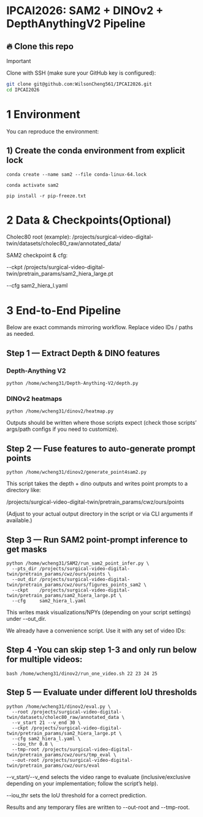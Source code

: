 # IPCAI2026: SAM2 + DINOv2 + DepthAnythingV2 Pipeline

## 🔥 Clone this repo
> [!IMPORTANT]
> Clone with SSH (make sure your GitHub key is configured):
```bash
git clone git@github.com:WilsonCheng561/IPCAI2026.git
cd IPCAI2026
``````


# 1 Environment

You can reproduce the environment:
## 1) Create the conda environment from explicit lock
``````
conda create --name sam2 --file conda-linux-64.lock

conda activate sam2

pip install -r pip-freeze.txt
``````

# 2 Data & Checkpoints(Optional)

Cholec80 root (example):
/projects/surgical-video-digital-twin/datasets/cholec80_raw/annotated_data/

SAM2 checkpoint & cfg:

--ckpt /projects/surgical-video-digital-twin/pretrain_params/sam2_hiera_large.pt

--cfg sam2_hiera_l.yaml

# 3 End-to-End Pipeline
Below are exact commands mirroring  workflow. Replace video IDs / paths as needed.

## Step 1 — Extract Depth & DINO features
### Depth-Anything V2
``````
python /home/wcheng31/Depth-Anything-V2/depth.py
``````
### DINOv2 heatmaps
``````
python /home/wcheng31/dinov2/heatmap.py
``````

Outputs should be written where those scripts expect (check those scripts’ args/path configs if you need to customize).

## Step 2 — Fuse features to auto-generate prompt points
``````
python /home/wcheng31/dinov2/generate_point4sam2.py
``````

This script takes the depth + dino outputs and writes point prompts to a directory like:

/projects/surgical-video-digital-twin/pretrain_params/cwz/ours/points


(Adjust to your actual output directory in the script or via CLI arguments if available.)

## Step 3 — Run SAM2 point-prompt inference to get masks

``````
python /home/wcheng31/SAM2/run_sam2_point_infer.py \
  --pts_dir /projects/surgical-video-digital-twin/pretrain_params/cwz/ours/points \
  --out_dir /projects/surgical-video-digital-twin/pretrain_params/cwz/ours/figures_points_sam2 \
  --ckpt    /projects/surgical-video-digital-twin/pretrain_params/sam2_hiera_large.pt \
  --cfg     sam2_hiera_l.yaml
``````

This writes mask visualizations/NPYs (depending on your script settings) under --out_dir.


We already have a convenience script. Use it with any set of video IDs:

## Step 4 -You can skip step 1-3 and only run below for multiple videos:
``````
bash /home/wcheng31/dinov2/run_one_video.sh 22 23 24 25
``````

## Step 5 — Evaluate under different IoU thresholds
``````
python /home/wcheng31/dinov2/eval.py \
  --root /projects/surgical-video-digital-twin/datasets/cholec80_raw/annotated_data \
  --v_start 21 --v_end 30 \
  --ckpt /projects/surgical-video-digital-twin/pretrain_params/sam2_hiera_large.pt \
  --cfg sam2_hiera_l.yaml \
  --iou_thr 0.8 \
  --tmp-root /projects/surgical-video-digital-twin/pretrain_params/cwz/ours/tmp_eval \
  --out-root /projects/surgical-video-digital-twin/pretrain_params/cwz/ours/eval
``````

--v_start/--v_end selects the video range to evaluate (inclusive/exclusive depending on your implementation; follow the script’s help).

--iou_thr sets the IoU threshold for a correct prediction.

Results and any temporary files are written to --out-root and --tmp-root.
